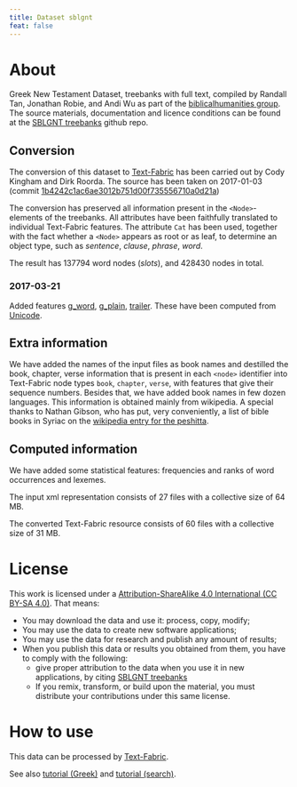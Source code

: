 ```yaml
---
title: Dataset sblgnt
feat: false
---
```


# About

Greek New Testament Dataset, treebanks with full text, compiled by
Randall Tan, Jonathan Robie, and 
Andi Wu as part of the [biblicalhumanities group](https://github.com/biblicalhumanities). The source materials, documentation and licence conditions can be found
at the
[SBLGNT treebanks](https://github.com/biblicalhumanities/greek-new-testament/tree/master/syntax-trees/sblgnt)
github repo.

## Conversion
The conversion of this dataset to
[Text-Fabric](/Dans-labs/text-fabric/wiki)
has been carried out by Cody Kingham and Dirk Roorda.
The source has been taken on 2017-01-03
(commit [1b4242c1ac6ae3012b751d00f735556710a0d21a](https://github.com/biblicalhumanities/greek-new-testament/commit/1b4242c1ac6ae3012b751d00f735556710a0d21a))

The conversion has preserved all information present in the `<Node>`-elements of the treebanks.
All attributes have been faithfully translated to individual Text-Fabric features.
The attribute `Cat` has been used, together with the fact whether a `<Node>` appears as root or as leaf,
to determine an object type, such as *sentence*, *clause*, *phrase*, *word*.

The result has 137794 word nodes (*slots*), and 428430 nodes in total.

### 2017-03-21 
Added features [g_word](g_word), [g_plain](g_plain), [trailer](trailer). 
These have been computed from [Unicode](unicode).

## Extra information
We have added the names of the input files as book names and destilled the book, chapter, verse information
that is present in each `<node>` identifier into Text-Fabric node types `book`, `chapter`, `verse`, with
features that give their sequence numbers. 
Besides that, we have added book names in few dozen languages.
This information is obtained mainly from wikipedia.
A special thanks to Nathan Gibson, who has put, very conveniently, a list of bible books in Syriac on
the
[wikipedia entry for the peshitta](https://en.wikipedia.org/wiki/Peshitta).

## Computed information
We have added some statistical features: frequencies and ranks of word occurrences and lexemes.

The input xml representation consists of 27 files with a collective size of 64 MB.

The converted Text-Fabric resource consists of 60 files with a collective size of 31 MB.

# License

This work is licensed under a
[Attribution-ShareAlike 4.0 International (CC BY-SA 4.0)](https://creativecommons.org/licenses/by-sa/4.0/).
That means:

* You may download the data and use it: process, copy, modify;
* You may use the data to create new software applications;
* You may use the data for research and publish any amount of results;
* When you publish this data or results you obtained from them, you have to comply with the following:
  * give proper attribution to the data when you use it in new applications,
    by citing
    [SBLGNT treebanks](https://github.com/biblicalhumanities/greek-new-testament/tree/master/syntax-trees/sblgnt)
  * If you remix, transform, or build upon the material, you must distribute your contributions under this same license.

# How to use

This data can be processed by 
[Text-Fabric](https://github.com/Dans-labs/text-fabric/wiki).

See also 
[tutorial (Greek)](https://github.com/Dans-labs/text-fabric/blob/master/docs/tutorialGNT.ipynb)
and
[tutorial (search)](https://github.com/Dans-labs/text-fabric/blob/master/docs/searchTutorial.ipynb).
